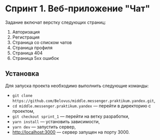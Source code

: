 # Спринт 1. Веб-приложение "Чат"

Задание включат верстку следующих страниц:

1. Авторизация
2. Регистрация
3. Страница со списком чатов
4. Страница профиля
5. Страница 404
6. Страница 5хх ошибок

## Установка

Для запуска проекта необходимо выполнить следующие команды:

- `git clone https://github.com/Belovus/middle.messenger.praktikum.yandex.git`,
- `cd middle.messenger.praktikum.yandex` — перейти в директорию с проектом,
- `git checkout sprint_1` — перейти на ветку разработки,
- `yarn install` — установить зависимости,
- `yarn dev` — запустить сервер,
- [http://localhost:3000](http://localhost:3000) — сервер запущен на порту 3000.


